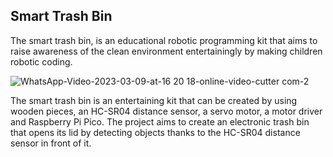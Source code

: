 ## Smart Trash Bin
The smart trash bin, is an educational robotic programming kit that aims to raise awareness of the clean environment entertainingly by making children robotic coding.


![WhatsApp-Video-2023-03-09-at-16 20 18-_online-video-cutter com_-_2_](https://user-images.githubusercontent.com/112697142/224038847-19bcb79b-5063-45bf-b491-c92ae60018c9.gif)

The smart trash bin is an entertaining kit that can be created by using wooden pieces, an HC-SR04 distance sensor, a servo motor, a motor driver and Raspberry Pi Pico. The project aims to create an electronic trash bin that opens its lid by detecting objects thanks to the HC-SR04 distance sensor in front of it.
